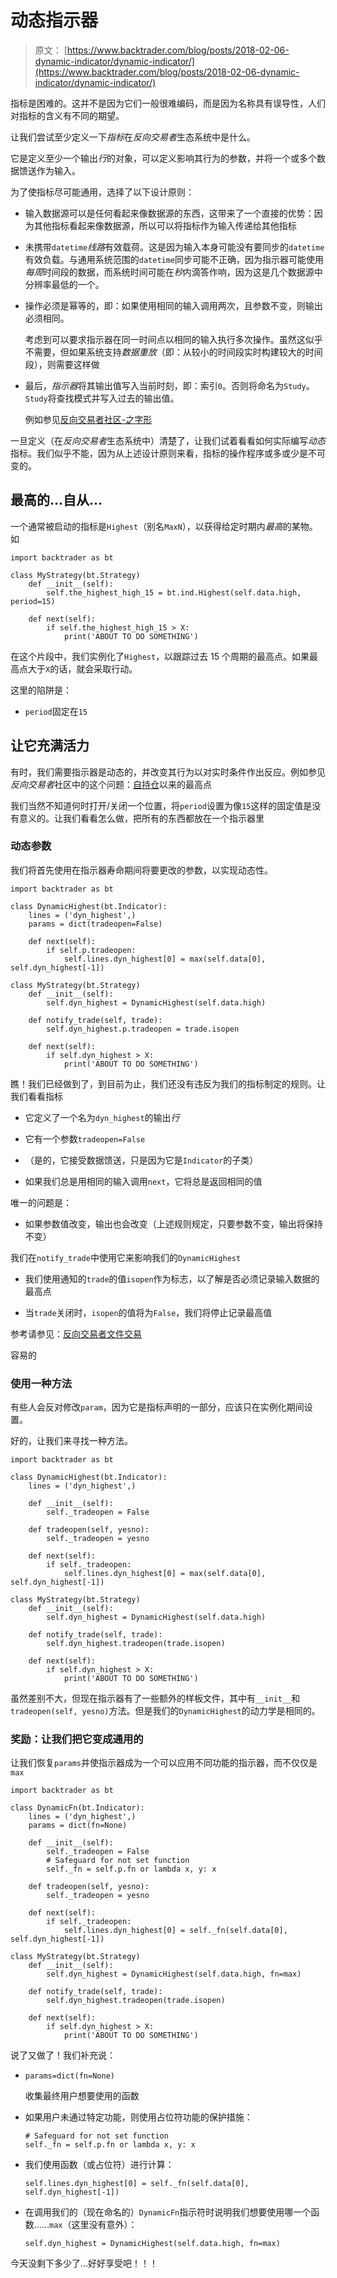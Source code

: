 # 动态指示器

> 原文： [https://www.backtrader.com/blog/posts/2018-02-06-dynamic-indicator/dynamic-indicator/](https://www.backtrader.com/blog/posts/2018-02-06-dynamic-indicator/dynamic-indicator/)

指标是困难的。这并不是因为它们一般很难编码，而是因为名称具有误导性，人们对指标的含义有不同的期望。

让我们尝试至少定义一下*指标*在*反向交易者*生态系统中是什么。

它是定义至少一个输出*行*的对象，可以定义影响其行为的参数，并将一个或多个数据馈送作为输入。

为了使指标尽可能通用，选择了以下设计原则：

*   输入数据源可以是任何看起来像数据源的东西，这带来了一个直接的优势：因为其他指标看起来像数据源，所以可以将指标作为输入传递给其他指标

*   未携带`datetime`*线路*有效载荷。这是因为输入本身可能没有要同步的`datetime`有效负载。与通用系统范围的`datetime`同步可能不正确，因为指示器可能使用*每周*时间段的数据，而系统时间可能在*秒*内滴答作响，因为这是几个数据源中分辨率最低的一个。

*   操作必须是幂等的，即：如果使用相同的输入调用两次，且参数不变，则输出必须相同。

    考虑到可以要求指示器在同一时间点以相同的输入执行多次操作。虽然这似乎不需要，但如果系统支持*数据重放*（即：从较小的时间段实时构建较大的时间段），则需要这样做

*   最后，*指示器*将其输出值写入当前时刻，即：索引`0`。否则将命名为`Study`。`Study`将查找模式并写入过去的输出值。

    例如参见[反向交易者社区-之字形](https://community.backtrader.com/topic/773/zigzag-indicator/)

一旦定义（在*反向交易者*生态系统中）清楚了，让我们试着看看如何实际编写*动态*指标。我们似乎不能，因为从上述设计原则来看，指标的操作程序或多或少是不可变的。

## 最高的…自从…

一个通常被启动的指标是`Highest`（别名`MaxN`），以获得给定时期内*最高*的某物。如

```
import backtrader as bt

class MyStrategy(bt.Strategy)
    def __init__(self):
        self.the_highest_high_15 = bt.ind.Highest(self.data.high, period=15)

    def next(self):
        if self.the_highest_high_15 > X:
            print('ABOUT TO DO SOMETHING') 
```

在这个片段中，我们实例化了`Highest`，以跟踪过去 15 个周期的最高点。如果最高点大于`X`的话，就会采取行动。

这里的陷阱是：

*   `period`固定在`15`

## 让它充满活力

有时，我们需要指示器是动态的，并改变其行为以对实时条件作出反应。例如参见*反向交易者*社区中的这个问题：[自持仓](https://community.backtrader.com/topic/850/highest-high-since-position-was-opened/)以来的最高点

我们当然不知道何时打开/关闭一个位置，将`period`设置为像`15`这样的固定值是没有意义的。让我们看看怎么做，把所有的东西都放在一个指示器里

### 动态参数

我们将首先使用在指示器寿命期间将要更改的参数，以实现动态性。

```
import backtrader as bt

class DynamicHighest(bt.Indicator):
    lines = ('dyn_highest',)
    params = dict(tradeopen=False)

    def next(self):
        if self.p.tradeopen:
            self.lines.dyn_highest[0] = max(self.data[0], self.dyn_highest[-1])

class MyStrategy(bt.Strategy)
    def __init__(self):
        self.dyn_highest = DynamicHighest(self.data.high)

    def notify_trade(self, trade):
        self.dyn_highest.p.tradeopen = trade.isopen

    def next(self):
        if self.dyn_highest > X:
            print('ABOUT TO DO SOMETHING') 
```

瞧！我们已经做到了，到目前为止，我们还没有违反为我们的指标制定的规则。让我们看看指标

*   它定义了一个名为`dyn_highest`的输出*行*

*   它有一个参数`tradeopen=False`

*   （是的，它接受数据馈送，只是因为它是`Indicator`的子类）

*   如果我们总是用相同的输入调用`next`，它将总是返回相同的值

唯一的问题是：

*   如果参数值改变，输出也会改变（上述规则规定，只要参数不变，输出将保持不变）

我们在`notify_trade`中使用它来影响我们的`DynamicHighest`

*   我们使用通知的`trade`的值`isopen`作为标志，以了解是否必须记录输入数据的最高点

*   当`trade`关闭时，`isopen`的值将为`False`，我们将停止记录最高值

参考请参见：[反向交易者文件交易](https://www.backtrader.com/docu/trade.html)

容易的

### 使用一种方法

有些人会反对修改`param`，因为它是指标声明的一部分，应该只在实例化期间设置。

好的，让我们来寻找一种方法。

```
import backtrader as bt

class DynamicHighest(bt.Indicator):
    lines = ('dyn_highest',)

    def __init__(self):
        self._tradeopen = False

    def tradeopen(self, yesno):
        self._tradeopen = yesno

    def next(self):
        if self._tradeopen:
            self.lines.dyn_highest[0] = max(self.data[0], self.dyn_highest[-1])

class MyStrategy(bt.Strategy)
    def __init__(self):
        self.dyn_highest = DynamicHighest(self.data.high)

    def notify_trade(self, trade):
        self.dyn_highest.tradeopen(trade.isopen)

    def next(self):
        if self.dyn_highest > X:
            print('ABOUT TO DO SOMETHING') 
```

虽然差别不大，但现在指示器有了一些额外的样板文件，其中有`__init__`和`tradeopen(self, yesno)`方法。但是我们的`DynamicHighest`的动力学是相同的。

### 奖励：让我们把它变成通用的

让我们恢复`params`并使指示器成为一个可以应用不同功能的指示器，而不仅仅是`max`

```
import backtrader as bt

class DynamicFn(bt.Indicator):
    lines = ('dyn_highest',)
    params = dict(fn=None)

    def __init__(self):
        self._tradeopen = False
        # Safeguard for not set function
        self._fn = self.p.fn or lambda x, y: x

    def tradeopen(self, yesno):
        self._tradeopen = yesno

    def next(self):
        if self._tradeopen:
            self.lines.dyn_highest[0] = self._fn(self.data[0], self.dyn_highest[-1])

class MyStrategy(bt.Strategy)
    def __init__(self):
        self.dyn_highest = DynamicHighest(self.data.high, fn=max)

    def notify_trade(self, trade):
        self.dyn_highest.tradeopen(trade.isopen)

    def next(self):
        if self.dyn_highest > X:
            print('ABOUT TO DO SOMETHING') 
```

说了又做了！我们补充说：

*   `params=dict(fn=None)`

    收集最终用户想要使用的函数

*   如果用户未通过特定功能，则使用占位符功能的保护措施：

    ```
    # Safeguard for not set function
    self._fn = self.p.fn or lambda x, y: x 
    ```

*   我们使用函数（或占位符）进行计算：

    ```
    self.lines.dyn_highest[0] = self._fn(self.data[0], self.dyn_highest[-1]) 
    ```

*   在调用我们的（现在命名的）`DynamicFn`指示符时说明我们想要使用哪一个函数……`max`（这里没有意外）：

    ```
    self.dyn_highest = DynamicHighest(self.data.high, fn=max) 
    ```

今天没剩下多少了…好好享受吧！！！